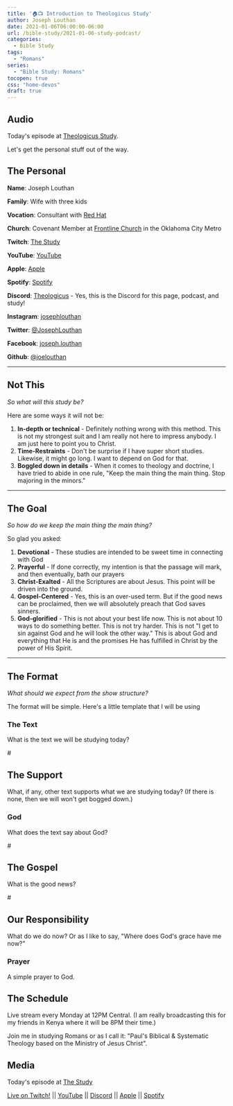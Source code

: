 ```yaml
---
title: '🏠📺 Introduction to Theologicus Study'
author: Joseph Louthan
date: 2021-01-06T06:00:00-06:00
url: /bible-study/2021-01-06-study-podcast/
categories:
  - Bible Study
tags:
  - "Romans"
series:
  - "Bible Study: Romans"
tocopen: true
css: "home-devos"
draft: true
---
```


## Audio

Today's episode at [Theologicus Study](http://study.theologic.us/podcast/an-introduction-to-the-study-podcast/).

Let's get the personal stuff out of the way.

## The Personal

**Name**: Joseph Louthan

**Family**: Wife with three kids

**Vocation**: Consultant with [Red Hat](https://redhat.com/)

**Church**: Covenant Member at [Frontline Church](https://frontlinechurch.com) in the Oklahoma City Metro

**Twitch**: [The Study](http://twitch.theologic.us)

**YouTube**: [YouTube](http://youtube.theologic.us)

**Apple**: [Apple](https://podcasts.apple.com/us/podcast/the-study/)

**Spotify**: [Spotify](https://open.spotify.com/show/0Xs5qsNvWePyRqcmtOTPkR)

**Discord**: [Theologicus](http://discord.theologic.us) - Yes, this is the Discord for this page, podcast, and study!

**Instagram**: [josephlouthan](https://instagram.com/josephlouthan)

**Twitter**: [@JosephLouthan](https://twitter.com/JosephLouthan)

**Facebook**: [joseph.louthan](https://www.facebook.com/joseph.louthan)

**Github**: [@joelouthan](https://github.com/joelouthan)

___

## Not This

*So what will this study be?*

Here are some ways it will not be:

1. **In-depth or technical** - Definitely nothing wrong with this method. This is not my strongest suit and I am really not here to impress anybody. I am just here to point you to Christ.
2. **Time-Restraints** - Don't be surprise if I have super short studies. Likewise, it might go long. I want to depend on God for that.
3. **Boggled down in details** - When it comes to theology and doctrine, I have tried to abide in one rule, "Keep the main thing the main thing. Stop majoring in the minors."

___

## The Goal

*So how do we keep the main thing the main thing?*

So glad you asked:

1. **Devotional** - These studies are intended to be sweet time in connecting with God
2. **Prayerful** - If done correctly, my intention is that the passage will mark, and then eventually, bath our prayers
3. **Christ-Exalted** - All the Scriptures are about Jesus. This point will be driven into the ground.
4. **Gospel-Centered** - Yes, this is an over-used term. But if the good news can be proclaimed, then we will absolutely preach that God saves sinners.
5. **God-glorified** - This is not about your best life now. This is not about 10 ways to do something better. This is not try harder.  This is not "I get to sin against God and he will look the other way." This is about God and everything that He is and the promises He has fulfilled in Christ by the power of His Spirit.

___

## The Format

*What should we expect from the show structure?*

The format will be simple. Here's a little template that I will be using

### The Text

What is the text we will be studying today?

#<div style="page-break-after: always;"></div>

## The Support

What, if any, other text supports what we are studying today? (If there is none, then we will won't get bogged down.)

### God

What does the text say about God?

#<div style="page-break-after: always;"></div>

## The Gospel

What is the good news?

#<div style="page-break-after: always;"></div>

## Our Responsibility

What do we do now? Or as I like to say, "Where does God's grace have me now?"

### Prayer

A simple prayer to God.

## The Schedule

Live stream every Monday at 12PM Central. (I am really broadcasting this for my friends in Kenya where it will be 8PM their time.)

Join me in studying Romans or as I call it: "Paul's Biblical & Systematic Theology based on the Ministry of Jesus Christ".

## Media

Today's episode at [The Study](http://study.theologic.us/podcast/an-introduction-to-the-study-podcast/)

[Live on Twitch!](http://twitch.theologic.us) || [YouTube](http://youtube.theologic.us) || [Discord](http://discord.theologic.us) || [Apple](https://podcasts.apple.com/us/podcast/the-study/id1557102127) || [Spotify](https://open.spotify.com/show/0Xs5qsNvWePyRqcmtOTPkR)
